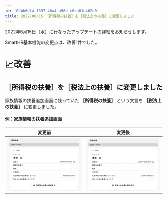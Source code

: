 ```yaml
---
id: '0dbb6dfa-1397-46a4-a56d-c6da01e462e0'
title: 2022/06/15 ［所得税の扶養］を［税法上の扶養］に変更しました
---
```

2022年6月15日（水）に行なったアップデートの詳細をお知らせします。

SmartHR基本機能の変更点は、改善1件でした。

# 📈改善

## ［所得税の扶養］を［税法上の扶養］に変更しました

家族情報の扶養追加画面に残っていた **［所得税の扶養］** という文言を **［税法上の扶養］** に変更しました。

#### 例：家族情報の扶養追加画面

|  変更前  |  変更後  |
| ---- | ---- |
|  ![](2022-06-17-18-00-30.png)| ![](2022-06-17-18-00-02.png) |
